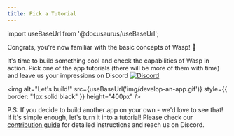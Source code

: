 ```yaml
---
title: Pick a Tutorial
---
```


import useBaseUrl from '@docusaurus/useBaseUrl';

Congrats, you're now familiar with the basic concepts of Wasp! 🥳 

It's time to build something cool and check the capabilities of Wasp in action. Pick one of the app tutorials (there will be more of them with time) and leave us your impressions on Discord [![Discord](https://img.shields.io/discord/686873244791210014?label=chat%20on%20discord)](https://discord.gg/rzdnErX)

<img alt="Let's build!"
     src={useBaseUrl('img/develop-an-app.gif')}
     style={{ border: "1px solid black" }}
     height="400px"
/>

P.S: If you decide to build another app on your own - we'd love to see that! If it's simple enough, let's turn it into a tutorial! Please check our [contribution guide](contributing) for detailed instructions and reach us on Discord. 